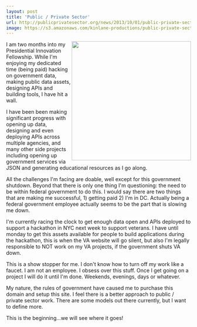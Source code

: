 ```yaml
---
layout: post
title: 'Public / Private Sector'
url: http://publicprivatesector.org/news/2013/10/01/public-private-sector/
image: https://s3.amazonaws.com/kinlane-productions/public-private-sector/black-puzzle-500.png
---
```


<img src="https://s3.amazonaws.com/kinlane-productions/public-private-sector/black-puzzle-500.png" align="right" width="325" />
I am two months into my Presidential Innovation Fellowship. While I'm enjoying my dedicated time (being paid) hacking on government data, making public data assets, designing APIs and building tools, I have hit a wall.

I have been been making significant progress with opening up data, designing and even deploying APIs across multiple agencies, and many other side projects including opening up government services via JSON and generating educational resources as I go along.

All the challenges I'm facing are doable, well except for this government shutdown. Beyond that there is only one thing I'm questioning: the need to be within federal government to do this. I would say there are two things that are making me successful, 1) getting paid 2) I'm in DC. Actually being a federal government employee actually seems to be the part that is slowing me down.

I'm currently racing the clock to get enough data open and APIs deployed to support a hackathon in NYC next week to support veterans. I have until monday to get this assets available for people to build applications during the hackathon, this is when the VA website will go silent, but also I'm legally responsible to NOT work on my VA projects, if the government shuts VA down.

This is a show stopper for me. I don't know how to turn off my work like a faucet. I am not an employee. I obsess over this stuff. Once I get going on a project I will do it until I'm done. Weekends, evenings, days or whatever. 

My nature, the rules of government have caused me to purchase this domain and setup this site.  I feel there is a better approach to public / private sector work. There are some models out there currently, but I want to define more.

This is the beginning...we will see where it goes!
